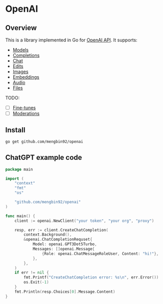 # OpenAI

## Overview

This is a library implemented in Go for [OpenAI API](https://platform.openai.com/docs/api-reference). It supports:  

* [Models](https://platform.openai.com/docs/api-reference/models)
* [Completions](https://platform.openai.com/docs/api-reference/completions)
* [Chat](https://platform.openai.com/docs/api-reference/chat)
* [Edits](https://platform.openai.com/docs/api-reference/edits)
* [Images](https://platform.openai.com/docs/api-reference/images)
* [Embeddings](https://platform.openai.com/docs/api-reference/embeddings)
* [Audio](https://platform.openai.com/docs/api-reference/audio)
* [Files](https://platform.openai.com/docs/api-reference/files)

TODO:  

- [ ] [Fine-tunes](https://platform.openai.com/docs/api-reference/fine-tunes)
- [ ] [Moderations](https://platform.openai.com/docs/api-reference/moderations)  

## Install

```bash
go get github.com/mengbin92/openai
```

## ChatGPT example code  

```go
package main

import (
	"context"
	"fmt"
	"os"

	"github.com/mengbin92/openai"
)

func main() {
	client := openai.NewClient("your token", "your org", "proxy")

	resp, err := client.CreateChatCompletion(
		context.Background(),
		&openai.ChatCompletionRequset{
			Model: openai.GPT3Dot5Turbo,
			Messages: []openai.Message{
				{Role: openai.ChatMessageRoleUser, Content: "hi!"},
			},
		},
	)
	if err != nil {
		fmt.Printf("CreateChatCompletion error: %s\n", err.Error())
		os.Exit(-1)
	}
	fmt.Println(resp.Choices[0].Message.Content)
}
```
